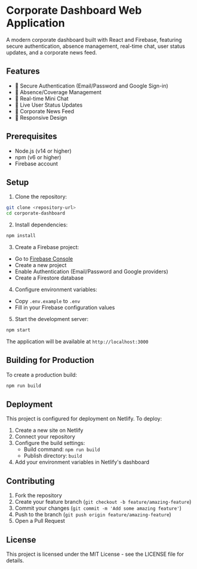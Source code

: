 # Corporate Dashboard Web Application

A modern corporate dashboard built with React and Firebase, featuring secure authentication, absence management, real-time chat, user status updates, and a corporate news feed.

## Features

- 🔐 Secure Authentication (Email/Password and Google Sign-in)
- 📅 Absence/Coverage Management
- 💬 Real-time Mini Chat
- 👥 Live User Status Updates
- 📰 Corporate News Feed
- 📱 Responsive Design

## Prerequisites

- Node.js (v14 or higher)
- npm (v6 or higher)
- Firebase account

## Setup

1. Clone the repository:
```bash
git clone <repository-url>
cd corporate-dashboard
```

2. Install dependencies:
```bash
npm install
```

3. Create a Firebase project:
- Go to [Firebase Console](https://console.firebase.google.com/)
- Create a new project
- Enable Authentication (Email/Password and Google providers)
- Create a Firestore database

4. Configure environment variables:
- Copy `.env.example` to `.env`
- Fill in your Firebase configuration values

5. Start the development server:
```bash
npm start
```

The application will be available at `http://localhost:3000`

## Building for Production

To create a production build:

```bash
npm run build
```

## Deployment

This project is configured for deployment on Netlify. To deploy:

1. Create a new site on Netlify
2. Connect your repository
3. Configure the build settings:
   - Build command: `npm run build`
   - Publish directory: `build`
4. Add your environment variables in Netlify's dashboard

## Contributing

1. Fork the repository
2. Create your feature branch (`git checkout -b feature/amazing-feature`)
3. Commit your changes (`git commit -m 'Add some amazing feature'`)
4. Push to the branch (`git push origin feature/amazing-feature`)
5. Open a Pull Request

## License

This project is licensed under the MIT License - see the LICENSE file for details.
